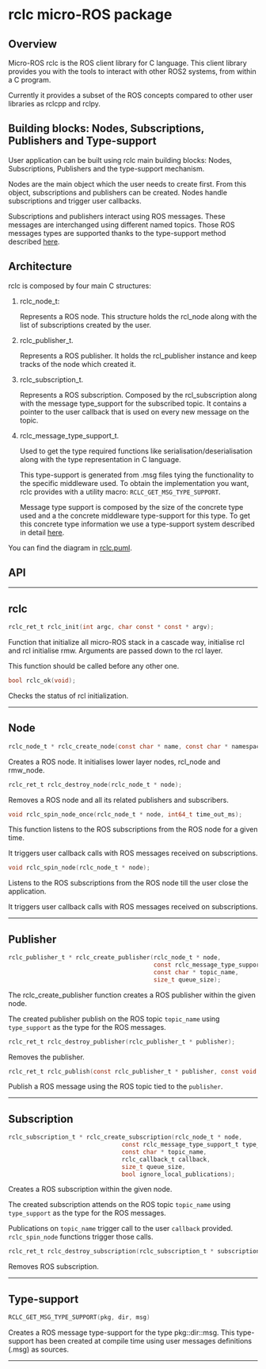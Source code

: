 # rclc micro-ROS package

## Overview

Micro-ROS rclc is the ROS client library for C language.
This client library provides you with the tools to interact with other ROS2 systems, from within a C program.

Currently it provides a subset of the ROS concepts compared to other user libraries as rclcpp and rclpy.

## Building blocks: Nodes, Subscriptions, Publishers and Type-support

User application can be built using rclc main building blocks: Nodes, Subscriptions, Publishers and the type-support mechanism.

Nodes are the main object which the user needs to create first.
From this object, subscriptions and publishers can be created.
Nodes handle subscriptions and trigger user callbacks.

Subscriptions and publishers interact using ROS messages.
These messages are interchanged using different named topics.
Those ROS messages types are supported thanks to the type-support method described [here](typesupport.md).

## Architecture

rclc is composed by four main C structures:

1. rclc_node_t:

    Represents a ROS node.
    This structure holds the rcl_node along with the list of subscriptions created by the user.

1. rclc_publisher_t.

    Represents a ROS publisher.
    It holds the rcl_publisher instance and keep tracks of the node which created it.

1. rclc_subscription_t.

    Represents a ROS subscription.
    Composed by the rcl_subscription along with the message type_support for the subscribed topic.
    It contains a pointer to the user callback that is used on every new message on the topic.

1. rclc_message_type_support_t.

    Used to get the type required functions like serialisation/deserialisation along with the type representation in C language.

    This type-support is generated from .msg files tying the functionality to the specific middleware used.
    To obtain the implementation you want, rclc provides with a utility macro: `RCLC_GET_MSG_TYPE_SUPPORT`.

    Message type support is composed by the size of the concrete type used and a the concrete middleware type-support for this type.
    To get this concrete type information we use a type-support system described in detail [here](typesupport.md).

You can find the diagram in [rclc.puml](rclc.puml).

<!-- ![PlantUML model](http://www.plantuml.com/plantuml/proxy src=https://raw.github.com/master/src/develop/rclc.puml) -->

## API

---

## rclc

```C
rclc_ret_t rclc_init(int argc, char const * const * argv);
```

Function that initialize all micro-ROS stack in a cascade way, initialise rcl and rcl initialise rmw.
Arguments are passed down to the rcl layer.

This function should be called before any other one.

```C
bool rclc_ok(void);
```

Checks the status of rcl initialization.

---

## Node

```C
rclc_node_t * rclc_create_node(const char * name, const char * namespace_);
```

Creates a ROS node.
It initialises lower layer nodes, rcl_node and rmw_node.

```C
rclc_ret_t rclc_destroy_node(rclc_node_t * node);
```

Removes a ROS node and all its related publishers and subscribers.

```C
void rclc_spin_node_once(rclc_node_t * node, int64_t time_out_ms);
```

This function listens to the ROS subscriptions from the ROS node for a given time.

It triggers user callback calls with ROS messages received on subscriptions.

```C
void rclc_spin_node(rclc_node_t * node);
```

Listens to the ROS subscriptions from the ROS node till the user close the application.

It triggers user callback calls with ROS messages received on subscriptions.

---

## Publisher

```C
rclc_publisher_t * rclc_create_publisher(rclc_node_t * node,
                                         const rclc_message_type_support_t type_support,
                                         const char * topic_name,
                                         size_t queue_size);
```

The rclc_create_publisher function creates a ROS publisher within the given node.

The created publisher publish on the ROS topic `topic_name` using `type_support` as the type for the ROS messages.

```C
rclc_ret_t rclc_destroy_publisher(rclc_publisher_t * publisher);
```

Removes the publisher.

```C
rclc_ret_t rclc_publish(const rclc_publisher_t * publisher, const void * ros_message);
```

Publish a ROS message using the ROS topic tied to the `publisher`.

---

## Subscription

```C
rclc_subscription_t * rclc_create_subscription(rclc_node_t * node,
                                const rclc_message_type_support_t type_support,
                                const char * topic_name,
                                rclc_callback_t callback,
                                size_t queue_size,
                                bool ignore_local_publications);
```

Creates a ROS subscription within the given node.

The created subscription attends on the ROS topic `topic_name` using `type_support` as the type for the ROS messages.

Publications on `topic_name` trigger call to the user `callback` provided.
`rclc_spin_node` functions trigger those calls.

```C
rclc_ret_t rclc_destroy_subscription(rclc_subscription_t * subscription);
```

Removes ROS subscription.

---

## Type-support

```C
RCLC_GET_MSG_TYPE_SUPPORT(pkg, dir, msg)
```

Creates a ROS message type-support for the type pkg::dir::msg.
This type-support has been created at compile time using user messages definitions (.msg) as sources.

---
